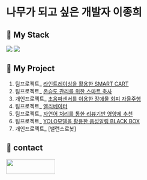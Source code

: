 # 나무가 되고 싶은 개발자 이종희

<!--
**paperlee0511/paperlee0511** is a ✨ _special_ ✨ repository because its `README.md` (this file) appears on your GitHub profile.

Here are some ideas to get you started:

- 🔭 I’m currently working on ...
- 🌱 I’m currently learning ...
- 👯 I’m looking to collaborate on ...
- 🤔 I’m looking for help with ...
- 💬 Ask me about ...
- 📫 How to reach me: ...
- 😄 Pronouns: ...
- ⚡ Fun fact: ...![bookstack](https://github.com/user-attachments/assets/10e04e2b-38af-4eca-842d-34f7782267ac)

-->

## 🔭 My Stack 
<!-- https://img.shields.io/badge/{뱃지 이름}-{뱃지 색깔}?logo={로고 이름}&logoColor={로고 색깔} -->
<!-- https://img.shields.io/badge/any_text-you_like-blue -->
<div>
  <!-- Python -->
  <img src="https://img.shields.io/badge/Python-3776AB?style=for-the-badge&logo=python&logoColor=white">
  
  <!-- C -->
  <img src="https://img.shields.io/badge/-2B2728?style=for-the-badge&logo=c&logoColor=white">
</div>

## 🏢 My Project

1. 팀프로젝트_ [라인트레이싱을 활용한 SMART CART](https://github.com/Jinunu99/MartAGVrobot_Martkeeper)
2. 팀프로젝트_ [온습도 관리를 위한 스마트 축사](https://github.com/paperlee0511/Smart_barn_linux)
3. 개인프로젝트_ [초음파센서를 이용한 장애물 회피 자율주행](https://github.com/paperlee0511/UltraSonic_RC_CAR)
4. 팀프로젝트_ [엘리베이터](https://github.com/paperlee0511/elevator_project)
5. 팀프로젝트_ [자연어 처리를 통한 리뷰기반 영양제 추천](https://github.com/paperlee0511/supplements_for_you_project__real_final)
6. 팀프로젝트_ [YOLO모델을 활용한 음성알림 BLACK BOX](https://github.com/paperlee0511/BLACKBOX_YOLO)
7. 개인프로젝트_ [밸런스로봇]

## 💬 contact 
<!-- 예시  
<a href="버튼을 눌렀을 때 이동할 링크" target="_blank"><img src="https://img.shields.io/badge/뱃지레이블-배경색?style=뱃지모양&logo=로고&logoColor=로고색상"/></a> 
-->

<!-- Notion -->
<a href="https://jazzy-place-65f.notion.site/Portfolio-24560eccbc4a8059aaaac301c90ad056" target="_blank">
  <img src="https://img.shields.io/badge/Notion-FFFFFF?style=for-the-badge&logo=notion&logoColor=000000" width="130" height="40"/>
</a>



